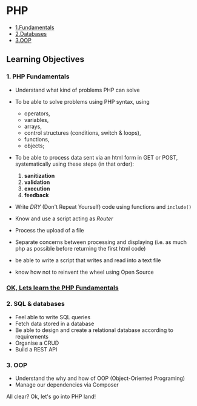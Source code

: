 # PHP

- [1.Fundamentals](./1.PHP-Fundamentals)
- [2.Databases](./2.DB)
- [3.OOP](./3.OOP)


## Learning Objectives

### 1. PHP Fundamentals

- Understand what kind of problems PHP can solve
- To be able to solve problems using PHP syntax, using
	- operators,
	- variables,
	- arrays,
	- control structures (conditions, switch & loops),
	- functions,
	- objects;

- To be able to process data sent via an html form in GET or POST, systematically using these steps (in that order):

	1. **sanitization**
	2. **validation**
	3. **execution**
	4. **feedback**

- Write *DRY* (Don't Repeat Yourself) code using functions and `include()`
- Know and use a script acting as *Router*
- Process the upload of a file
- Separate concerns between processing and displaying (i.e. as much php as possible before returning the first html code)
- be able to write a script that writes and read into a text file
- know how not to reinvent the wheel using Open Source

### [OK, Lets learn the PHP Fundamentals](./1.PHP-Fundamentals)

### 2. SQL & databases

- Feel able to write SQL queries
- Fetch data stored in a database
- Be able to design and create a relational database according to requirements
- Organise a CRUD
- Build a REST API

### 3. OOP

- Understand the why and how of OOP (Object-Oriented Programing)
- Manage our dependencies via Composer

All clear? Ok, let's go into PHP land!
